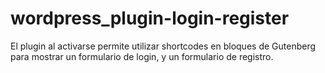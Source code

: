 # wordpress_plugin-login-register
El plugin al activarse permite utilizar shortcodes en bloques de Gutenberg para mostrar un formulario de login, y un formulario de registro.
